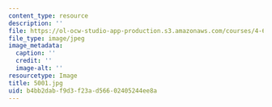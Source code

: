 ```yaml
---
content_type: resource
description: ''
file: https://ol-ocw-studio-app-production.s3.amazonaws.com/courses/4-614-religious-architecture-and-islamic-cultures-fall-2002/b4bb2dabf9d3f23ad56602405244ee8a_5001.jpg
file_type: image/jpeg
image_metadata:
  caption: ''
  credit: ''
  image-alt: ''
resourcetype: Image
title: 5001.jpg
uid: b4bb2dab-f9d3-f23a-d566-02405244ee8a
---
```

